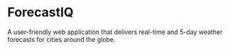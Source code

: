 # ForecastIQ
A user-friendly web application that delivers real-time and 5-day weather forecasts for cities around the globe.
